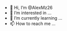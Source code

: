 - 👋 Hi, I’m @AlexMz26
- 👀 I’m interested in ...
- 🌱 I’m currently learning ...
- 📫 How to reach me ...

<!---
AlexMz26/AlexMz26 is a ✨ special ✨ repository because its `README.md` (this file) appears on your GitHub profile.
You can click the Preview link to take a look at your changes.
--->
